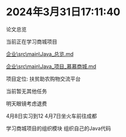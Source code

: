 # 2024年3月31日17:11:40

论文总览

当前正在学习商城项目

[企业\src\main\Java_总览.md](企业\src\main\Java_总览.md)

[企业\src\main\Java_项目_慕慕商城.md](企业\src\main\Java_项目_慕慕商城.md)

项目定位: 扶贫助农购物交流平台

当前暂无其他任务

明天眼镜考虑退费

4月8日实习到12 4月7日坐火车前往成都

学习商城项目的组织模块 组织自己的Java代码

